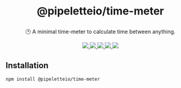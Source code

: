 <h1 align="center">
  <p>@pipeletteio/time-meter</p>
</h1>

<p align="center">🕑 A minimal time-meter to calculate time between anything.</p>

<p align="center">
  <a alt="Build Status" href="https://github.com/pipeletteio/time-meter/actions?query=workflow">
    <img src="https://github.com/pipeletteio/time-meter/workflows/Build/badge.svg" />
  </a>
  <a alt="Npm version" href="https://www.npmjs.com/package/@pipeletteio/time-meter?activeTab=versions">
    <img src="https://img.shields.io/npm/v/@pipeletteio/time-meter.svg?longCache=true&logo=npm">
  </a>
  <a alt="CodeClimate coverage" href="https://codeclimate.com/github/pipeletteio/time-meter/test_coverage">
    <img src="https://api.codeclimate.com/v1/badges/542c12d0f2df88cdcd7d/test_coverage"/>
  </a>
  <a alt="CodeClimate maintainability" href="https://codeclimate.com/github/pipeletteio/time-meter/maintainability">
    <img src="https://api.codeclimate.com/v1/badges/542c12d0f2df88cdcd7d/maintainability"/>
  </a>
  <a alt="Node requierement version" href="https://github.com/pipeletteio/time-meter/blob/master/package.json">
    <img src="https://img.shields.io/node/v/pipeletteio/time-meter.svg?longCache=true" />
  </a>
</p>

## Installation
```bash
npm install @pipeletteio/time-meter
```
